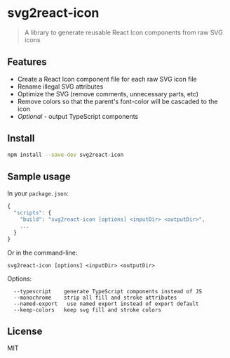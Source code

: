 # svg2react-icon


> A library to generate reusable React Icon components from raw SVG icons

## Features

* Create a React Icon component file for each raw SVG icon file
* Rename illegal SVG attributes
* Optimize the SVG (remove comments, unnecessary parts, etc)
* Remove colors so that the parent's font-color will be cascaded to the icon
* *Optional* - output TypeScript components

## Install

```bash
npm install --save-dev svg2react-icon
```

## Sample usage

In your `package.json`:

```js
{
  "scripts": {
    "build": "svg2react-icon [options] <inputDir> <outputDir>",
    ...
  }
}
```

Or in the command-line:

```console
svg2react-icon [options] <inputDir> <outputDir>
```

Options:
```console
  --typescript    generate TypeScript components instead of JS
  --monochrome    strip all fill and stroke attributes
  --named-export   use named export instead of export default
  --keep-colors   keep svg fill and stroke colors
```

## License

MIT
